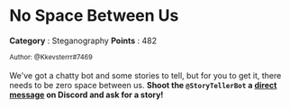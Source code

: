 # No Space Between Us

**Category** : Steganography
**Points** : 482

<small>Author: @Kkevsterrr#7469</small><br><br>We've got a chatty bot and some stories to tell, but for you to get it, there needs to be zero space between us. <b>Shoot the <code>@StoryTellerBot</code> a <u>direct message</u> on Discord and ask for a story!</b>



